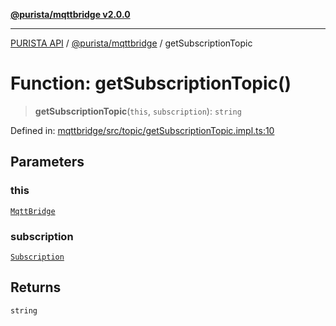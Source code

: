 [**@purista/mqttbridge v2.0.0**](../README.md)

***

[PURISTA API](../../../packages.md) / [@purista/mqttbridge](../README.md) / getSubscriptionTopic

# Function: getSubscriptionTopic()

> **getSubscriptionTopic**(`this`, `subscription`): `string`

Defined in: [mqttbridge/src/topic/getSubscriptionTopic.impl.ts:10](https://github.com/puristajs/purista/blob/master/packages/mqttbridge/src/topic/getSubscriptionTopic.impl.ts#L10)

## Parameters

### this

[`MqttBridge`](../classes/MqttBridge.md)

### subscription

[`Subscription`](../../core/type-aliases/Subscription.md)

## Returns

`string`
